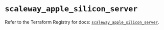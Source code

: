 # `scaleway_apple_silicon_server`

Refer to the Terraform Registry for docs: [`scaleway_apple_silicon_server`](https://registry.terraform.io/providers/scaleway/scaleway/2.49.0/docs/resources/apple_silicon_server).
